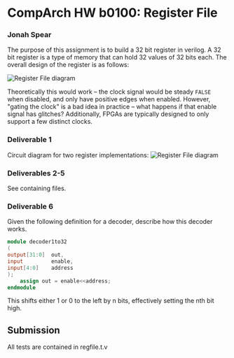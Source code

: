 # CompArch HW b0100: Register File #

### Jonah Spear

The purpose of this assignment is to build a 32 bit register in verilog. A 32 bit register is a type of memory that can hold 32 values of 32 bits each. The overall design of the register is as follows:
 
 
<img src="https://e38023e2-a-62cb3a1a-s-sites.googlegroups.com/site/ca15fall/resources/regfile.png?attachauth=ANoY7coxaffMnfwuftWJOBUSY8OdyOcpfSRp2MJMGS76O8AVIidsNCLx2synldoGKALHHXlA4n5YorYntr0jQ-oBuUX0N1rVOQOnK8ZmJ25513iH3ek-2tkEb28NN1C9iUZRQVvt4zpwB1txBKiNLXSDQ8Rb2GYo5VZNyvINrXv4SBmqHK5VPNngT5WzEyJapUDCQPcL86zR-MMyb1fKthgwZ8Q-6Y8JUg%3D%3D&attredirects=0" alt="Register File diagram">
 

Theoretically this would work – the clock signal would be steady `FALSE` when disabled, and only have positive edges when enabled.  However, "gating the clock" is a bad idea in practice – what happens if that enable signal has glitches?  Additionally, FPGAs are typically designed to only support a few distinct clocks.

### Deliverable 1 ###

Circuit diagram for two register implementations:
<img src="https://github.com/Joboman555/HW4/blob/master/RegComparison.jpg" alt="Register File diagram">

### Deliverables 2-5 ###

See containing files.

### Deliverable 6 ###

Given the following definition for a decoder, describe how this decoder works.

```verilog
module decoder1to32
(
output[31:0]  out,
input         enable,
input[4:0]    address
);
    assign out = enable<<address; 
endmodule
```

This shifts either 1 or 0 to the left by n bits, effectively setting the nth bit high.
 

## Submission ##

All tests are contained in regfile.t.v
